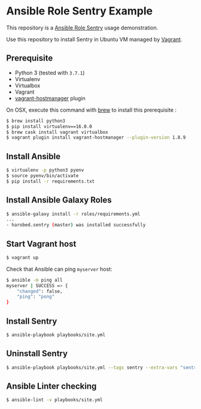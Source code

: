 # Ansible Role Sentry Example

This repository is a [Ansible Role Sentry](https://github.com/harobed/ansible-role-sentry) usage demonstration.

Use this repository to install Sentry in Ubuntu VM managed by [Vagrant](https://www.vagrantup.com/).

## Prerequisite

- Python 3 (tested with `3.7.1`)
- Virtualenv
- Virtualbox
- Vagrant
- [vagrant-hostmanager](https://github.com/devopsgroup-io/vagrant-hostmanager) plugin

On OSX, execute this command with [brew](https://brew.sh/index_fr.html) to install this prerequisite :

```sh
$ brew install python3
$ pip install virtualenv==16.0.0
$ brew cask install vagrant virtualbox
$ vagrant plugin install vagrant-hostmanager --plugin-version 1.8.9
```

## Install Ansible

```sh
$ virtualenv -p python3 pyenv
$ source pyenv/bin/activate
$ pip install -r requirements.txt
```

## Install Ansible Galaxy Roles

```sh
$ ansible-galaxy install -r roles/requirements.yml
...
- harobed.sentry (master) was installed successfully
```

## Start Vagrant host

```sh
$ vagrant up
```

Check that Ansible can ping `myserver` host:

```sh
$ ansible -m ping all
myserver | SUCCESS => {
    "changed": false,
    "ping": "pong"
}
```

## Install Sentry

```sh
$ ansible-playbook playbooks/site.yml
```


## Uninstall Sentry

```sh
$ ansible-playbook playbooks/site.yml --tags sentry --extra-vars "sentry_uninstall=true"
```


## Ansible Linter checking

```sh
$ ansible-lint -v playbooks/site.yml
```
